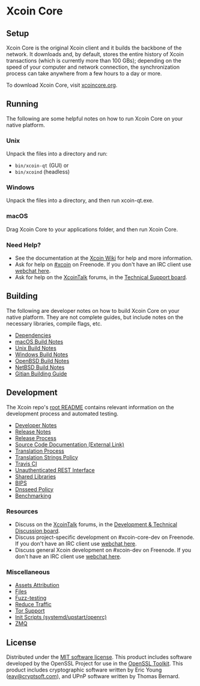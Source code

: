 Xcoin Core
=============

Setup
---------------------
Xcoin Core is the original Xcoin client and it builds the backbone of the network. It downloads and, by default, stores the entire history of Xcoin transactions (which is currently more than 100 GBs); depending on the speed of your computer and network connection, the synchronization process can take anywhere from a few hours to a day or more.

To download Xcoin Core, visit [xcoincore.org](https://xcoincore.org/en/releases/).

Running
---------------------
The following are some helpful notes on how to run Xcoin Core on your native platform.

### Unix

Unpack the files into a directory and run:

- `bin/xcoin-qt` (GUI) or
- `bin/xcoind` (headless)

### Windows

Unpack the files into a directory, and then run xcoin-qt.exe.

### macOS

Drag Xcoin Core to your applications folder, and then run Xcoin Core.

### Need Help?

* See the documentation at the [Xcoin Wiki](https://en.xcoin.it/wiki/Main_Page)
for help and more information.
* Ask for help on [#xcoin](http://webchat.freenode.net?channels=xcoin) on Freenode. If you don't have an IRC client use [webchat here](http://webchat.freenode.net?channels=xcoin).
* Ask for help on the [XcoinTalk](https://xcointalk.org/) forums, in the [Technical Support board](https://xcointalk.org/index.php?board=4.0).

Building
---------------------
The following are developer notes on how to build Xcoin Core on your native platform. They are not complete guides, but include notes on the necessary libraries, compile flags, etc.

- [Dependencies](dependencies.md)
- [macOS Build Notes](build-osx.md)
- [Unix Build Notes](build-unix.md)
- [Windows Build Notes](build-windows.md)
- [OpenBSD Build Notes](build-openbsd.md)
- [NetBSD Build Notes](build-netbsd.md)
- [Gitian Building Guide](gitian-building.md)

Development
---------------------
The Xcoin repo's [root README](/README.md) contains relevant information on the development process and automated testing.

- [Developer Notes](developer-notes.md)
- [Release Notes](release-notes.md)
- [Release Process](release-process.md)
- [Source Code Documentation (External Link)](https://dev.visucore.com/xcoin/doxygen/)
- [Translation Process](translation_process.md)
- [Translation Strings Policy](translation_strings_policy.md)
- [Travis CI](travis-ci.md)
- [Unauthenticated REST Interface](REST-interface.md)
- [Shared Libraries](shared-libraries.md)
- [BIPS](bips.md)
- [Dnsseed Policy](dnsseed-policy.md)
- [Benchmarking](benchmarking.md)

### Resources
* Discuss on the [XcoinTalk](https://xcointalk.org/) forums, in the [Development & Technical Discussion board](https://xcointalk.org/index.php?board=6.0).
* Discuss project-specific development on #xcoin-core-dev on Freenode. If you don't have an IRC client use [webchat here](http://webchat.freenode.net/?channels=xcoin-core-dev).
* Discuss general Xcoin development on #xcoin-dev on Freenode. If you don't have an IRC client use [webchat here](http://webchat.freenode.net/?channels=xcoin-dev).

### Miscellaneous
- [Assets Attribution](assets-attribution.md)
- [Files](files.md)
- [Fuzz-testing](fuzzing.md)
- [Reduce Traffic](reduce-traffic.md)
- [Tor Support](tor.md)
- [Init Scripts (systemd/upstart/openrc)](init.md)
- [ZMQ](zmq.md)

License
---------------------
Distributed under the [MIT software license](/COPYING).
This product includes software developed by the OpenSSL Project for use in the [OpenSSL Toolkit](https://www.openssl.org/). This product includes
cryptographic software written by Eric Young ([eay@cryptsoft.com](mailto:eay@cryptsoft.com)), and UPnP software written by Thomas Bernard.
